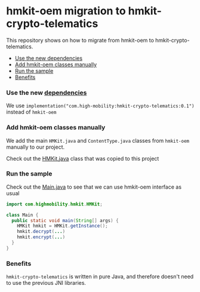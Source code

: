 # hmkit-oem migration to hmkit-crypto-telematics

This repository shows on how to migrate from hmkit-oem to hmkit-crypto-telematics.

<!-- TOC -->
* [Use the new dependencies](#use-the-new-dependencies)
* [Add hmkit-oem classes manually](#add-hmkit-oem-classes-manually)
* [Run the sample](#run-the-sample)
* [Benefits](#benefits)
<!-- TOC -->

### Use the new [dependencies](./build.gradle.kts)
We use `implementation("com.high-mobility:hmkit-crypto-telematics:0.1")` instead of `hmkit-oem`


### Add hmkit-oem classes manually
We add the main `HMKit.java` and `ContentType.java` classes from `hmkit-oem` manually to our project.

Check out the [HMKit.java](./src/main/java/com/highmobility/hmkit/HMKit.java) class that was copied to this project


### Run the sample

Check out the [Main.java](./src/main/java/Main.java) to see that we can use hmkit-oem interface as usual

```java
import com.highmobility.hmkit.HMKit;

class Main {
  public static void main(String[] args) {
    HMKit hmkit = HMKit.getInstance();
    hmkit.decrypt(...)
    hmkit.encrypt(...)
  }
}
```

### Benefits

`hmkit-crypto-telematics` is written in pure Java, and therefore doesn't need to use the previous JNI libraries.
